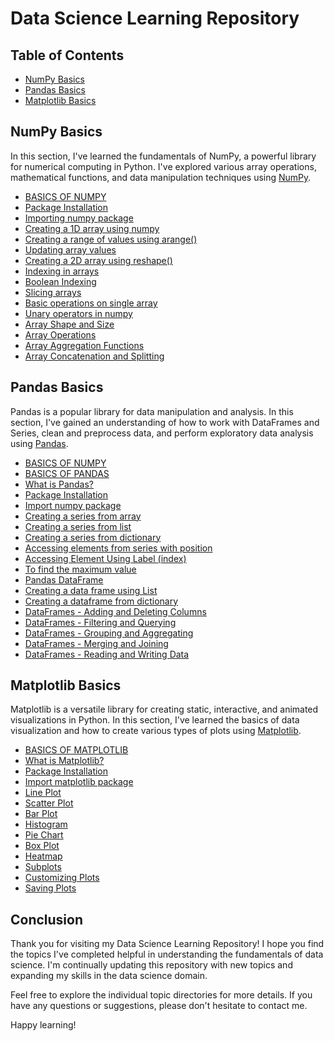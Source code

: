 # Data Science Learning Repository

## Table of Contents
- [NumPy Basics](#numpy-basics)
- [Pandas Basics](#pandas-basics)
- [Matplotlib Basics](#matplotlib-basics)

## NumPy Basics <a name="numpy-basics"></a>

In this section, I've learned the fundamentals of NumPy, a powerful library for numerical computing in Python. I've explored various array operations, mathematical functions, and data manipulation techniques using [NumPy](https://github.com/Mahalakshmee/Data-Science-Learning-Repository/blob/main/2.%20numpy.md).

- [BASICS OF NUMPY](https://github.com/Mahalakshmee/Data-Science-Learning-Repository/blob/main/2.%20numpy.md#basics-of-numpy)
- [Package Installation](https://github.com/Mahalakshmee/Data-Science-Learning-Repository/blob/main/2.%20numpy.md#package-installation)
- [Importing numpy package](https://github.com/Mahalakshmee/Data-Science-Learning-Repository/blob/main/2.%20numpy.md#importing-numpy-package)
- [Creating a 1D array using numpy](https://github.com/Mahalakshmee/Data-Science-Learning-Repository/blob/main/2.%20numpy.md#creating-a-1d-array-using-numpy)
- [Creating a range of values using arange()](https://github.com/Mahalakshmee/Data-Science-Learning-Repository/blob/main/2.%20numpy.md#creating-a-range-of-values-using-arange)
- [Updating array values](https://github.com/Mahalakshmee/Data-Science-Learning-Repository/blob/main/2.%20numpy.md#updating-array-values)
- [Creating a 2D array using reshape()](https://github.com/Mahalakshmee/Data-Science-Learning-Repository/blob/main/2.%20numpy.md#creating-a-2d-array-using-reshape)
- [Indexing in arrays](https://github.com/Mahalakshmee/Data-Science-Learning-Repository/blob/main/2.%20numpy.md#indexing-in-arrays)
- [Boolean Indexing](https://github.com/Mahalakshmee/Data-Science-Learning-Repository/blob/main/2.%20numpy.md#boolean-indexing)
- [Slicing arrays](https://github.com/Mahalakshmee/Data-Science-Learning-Repository/blob/main/2.%20numpy.md#slicing-arrays)
- [Basic operations on single array](https://github.com/Mahalakshmee/Data-Science-Learning-Repository/blob/main/2.%20numpy.md#basic-operations-on-single-array)
- [Unary operators in numpy](https://github.com/Mahalakshmee/Data-Science-Learning-Repository/blob/main/2.%20numpy.md#unary-operators-in-numpy)
- [Array Shape and Size](https://github.com/Mahalakshmee/Data-Science-Learning-Repository/blob/main/2.%20numpy.md#array-shape-and-size)
- [Array Operations](https://github.com/Mahalakshmee/Data-Science-Learning-Repository/blob/main/2.%20numpy.md#array-operations)
- [Array Aggregation Functions](https://github.com/Mahalakshmee/Data-Science-Learning-Repository/blob/main/2.%20numpy.md#array-aggregation-functions)
- [Array Concatenation and Splitting](https://github.com/Mahalakshmee/Data-Science-Learning-Repository/blob/main/2.%20numpy.md#array-concatenation-and-splitting)

## Pandas Basics <a name="pandas-basics"></a>

Pandas is a popular library for data manipulation and analysis. In this section, I've gained an understanding of how to work with DataFrames and Series, clean and preprocess data, and perform exploratory data analysis using [Pandas](https://github.com/Mahalakshmee/Data-Science-Learning-Repository/blob/main/1.%20pandas.md).

- [BASICS OF NUMPY](https://github.com/Mahalakshmee/Data-Science-Learning-Repository/blob/main/1.%20pandas.md#basics-of-numpy)
- [BASICS OF PANDAS](https://github.com/Mahalakshmee/Data-Science-Learning-Repository/blob/main/1.%20pandas.md#basics-of-pandas)
- [What is Pandas?](https://github.com/Mahalakshmee/Data-Science-Learning-Repository/blob/main/1.%20pandas.md#what-is-pandas)
- [Package Installation](https://github.com/Mahalakshmee/Data-Science-Learning-Repository/blob/main/1.%20pandas.md#package-installation)
- [Import numpy package](https://github.com/Mahalakshmee/Data-Science-Learning-Repository/blob/main/1.%20pandas.md#import-numpy-package)
- [Creating a series from array](https://github.com/Mahalakshmee/Data-Science-Learning-Repository/blob/main/1.%20pandas.md#creating-a-series-from-array)
- [Creating a series from list](https://github.com/Mahalakshmee/Data-Science-Learning-Repository/blob/main/1.%20pandas.md#creating-a-series-from-list)
- [Creating a series from dictionary](https://github.com/Mahalakshmee/Data-Science-Learning-Repository/blob/main/1.%20pandas.md#creating-a-series-from-dictionary)
- [Accessing elements from series with position](https://github.com/Mahalakshmee/Data-Science-Learning-Repository/blob/main/1.%20pandas.md#accessing-elements-from-series-with-position)
- [Accessing Element Using Label (index)](https://github.com/Mahalakshmee/Data-Science-Learning-Repository/blob/main/1.%20pandas.md#accessing-element-using-label-index)
- [To find the maximum value](https://github.com/Mahalakshmee/Data-Science-Learning-Repository/blob/main/1.%20pandas.md#to-find-maximum-value)
- [Pandas DataFrame](https://github.com/Mahalakshmee/Data-Science-Learning-Repository/blob/main/1.%20pandas.md#pandas-dataframe)
- [Creating a data frame using List](https://github.com/Mahalakshmee/Data-Science-Learning-Repository/blob/main/1.%20pandas.md#creating-a-data-frame-using-list)
- [Creating a dataframe from dictionary](https://github.com/Mahalakshmee/Data-Science-Learning-Repository/blob/main/1.%20pandas.md#creating-a-dataframe-from-dictionary)
- [DataFrames - Adding and Deleting Columns](https://github.com/Mahalakshmee/Data-Science-Learning-Repository/blob/main/1.%20pandas.md#dataframes-adding-and-deleting-columns)
- [DataFrames - Filtering and Querying](https://github.com/Mahalakshmee/Data-Science-Learning-Repository/blob/main/1.%20pandas.md#dataframes-filtering-and-querying)
- [DataFrames - Grouping and Aggregating](https://github.com/Mahalakshmee/Data-Science-Learning-Repository/blob/main/1.%20pandas.md#dataframes-grouping-and-aggregating)
- [DataFrames - Merging and Joining](https://github.com/Mahalakshmee/Data-Science-Learning-Repository/blob/main/1.%20pandas.md#dataframes-merging-and-joining)
- [DataFrames - Reading and Writing Data](https://github.com/Mahalakshmee/Data-Science-Learning-Repository/blob/main/1.%20pandas.md#dataframes-reading-and-writing-data)

## Matplotlib Basics <a name="matplotlib-basics"></a>

Matplotlib is a versatile library for creating static, interactive, and animated visualizations in Python. In this section, I've learned the basics of data visualization and how to create various types of plots using [Matplotlib](https://github.com/Mahalakshmee/Data-Science-Learning-Repository/blob/main/3.%20matplotlib.md).

- [BASICS OF MATPLOTLIB](https://github.com/Mahalakshmee/Data-Science-Learning-Repository/blob/main/3.%20matplotlib.md#basics-of-matplotlib)
 - [What is Matplotlib?](https://github.com/Mahalakshmee/Data-Science-Learning-Repository/blob/main/3.%20matplotlib.md#what-is-matplotlib)
  - [Package Installation](https://github.com/Mahalakshmee/Data-Science-Learning-Repository/blob/main/3.%20matplotlib.md#package-installation)
  - [Import matplotlib package](https://github.com/Mahalakshmee/Data-Science-Learning-Repository/blob/main/3.%20matplotlib.md#import-matplotlib-package)
  - [Line Plot](https://github.com/Mahalakshmee/Data-Science-Learning-Repository/blob/main/3.%20matplotlib.md#line-plot)
  - [Scatter Plot](https://github.com/Mahalakshmee/Data-Science-Learning-Repository/blob/main/3.%20matplotlib.md#scatter-plot)
  - [Bar Plot](https://github.com/Mahalakshmee/Data-Science-Learning-Repository/blob/main/3.%20matplotlib.md#bar-plot)
  - [Histogram](https://github.com/Mahalakshmee/Data-Science-Learning-Repository/blob/main/3.%20matplotlib.md#histogram)
  - [Pie Chart](https://github.com/Mahalakshmee/Data-Science-Learning-Repository/blob/main/3.%20matplotlib.md#pie-chart)
  - [Box Plot](https://github.com/Mahalakshmee/Data-Science-Learning-Repository/blob/main/3.%20matplotlib.md#box-plot)
  - [Heatmap](https://github.com/Mahalakshmee/Data-Science-Learning-Repository/blob/main/3.%20matplotlib.md#heatmap)
  - [Subplots](https://github.com/Mahalakshmee/Data-Science-Learning-Repository/blob/main/3.%20matplotlib.md#subplots)
  - [Customizing Plots](https://github.com/Mahalakshmee/Data-Science-Learning-Repository/blob/main/3.%20matplotlib.md#customizing-plots)
  - [Saving Plots](https://github.com/Mahalakshmee/Data-Science-Learning-Repository/blob/main/3.%20matplotlib.md#saving-plots)

## Conclusion

Thank you for visiting my Data Science Learning Repository! I hope you find the topics I've completed helpful in understanding the fundamentals of data science. I'm continually updating this repository with new topics and expanding my skills in the data science domain.

Feel free to explore the individual topic directories for more details. If you have any questions or suggestions, please don't hesitate to contact me.

Happy learning!

[//]: # (Add your contact information or social media links here if you'd like to share them.)
